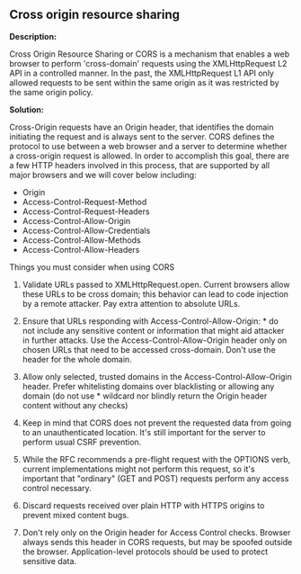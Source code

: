 
Cross origin resource sharing
-------

**Description:**

Cross Origin Resource Sharing or CORS is a mechanism that enables a web browser to perform 
'cross-domain' requests using the XMLHttpRequest L2 API in a controlled manner. 
In the past, the XMLHttpRequest L1 API only allowed requests to be sent within the same 
origin as it was restricted by the same origin policy.


**Solution:**

Cross-Origin requests have an Origin header, that identifies the domain initiating the 
request and is always sent to the server. CORS defines the protocol to use between a web 
browser and a server to determine whether a cross-origin request is allowed. In order to 
accomplish this goal, there are a few HTTP headers involved in this process, 
that are supported by all major browsers and we will cover below including: 

- Origin 
- Access-Control-Request-Method
- Access-Control-Request-Headers 
- Access-Control-Allow-Origin
- Access-Control-Allow-Credentials 
- Access-Control-Allow-Methods
- Access-Control-Allow-Headers

Things you must consider when using CORS

1. Validate URLs passed to XMLHttpRequest.open. Current browsers allow these URLs to be 
   cross domain; this behavior can lead to code injection by a remote attacker. Pay extra 
   attention to absolute URLs.

2. Ensure that URLs responding with Access-Control-Allow-Origin: * do not include any 
   sensitive content or information that might aid attacker in further attacks. 
   Use the Access-Control-Allow-Origin header only on chosen URLs that need to be 
   accessed cross-domain. Don't use the header for the whole domain.

3. Allow only selected, trusted domains in the Access-Control-Allow-Origin header. 
   Prefer whitelisting domains over blacklisting or allowing any domain 
   (do not use * wildcard nor blindly return the Origin header content without any checks)

4. Keep in mind that CORS does not prevent the requested data from going to an
   unauthenticated location. It's still important for the server to perform usual 
   CSRF prevention.
  
5. While the RFC recommends a pre-flight request with the OPTIONS verb, current 
   implementations might not perform this request, so it's important that "ordinary" 
   (GET and POST) requests perform any access control necessary.

6. Discard requests received over plain HTTP with HTTPS origins to prevent mixed 
   content bugs.

7. Don't rely only on the Origin header for Access Control checks. Browser always sends 
   this header in CORS requests, but may be spoofed outside the browser. 
   Application-level protocols should be used to protect sensitive data.
